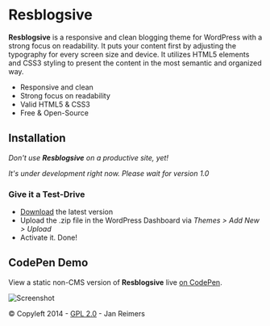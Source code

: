 # Resblogsive

**Resblogsive** is a responsive and clean blogging theme for WordPress with a strong focus on readability. It puts your content first by adjusting the typography for every screen size and device. It utilizes HTML5 elements and CSS3 styling to present  the content in the most semantic and organized way.

- Responsive and clean
- Strong focus on readability
- Valid HTML5 & CSS3
- Free & Open-Source

## Installation

*Don't use __Resblogsive__ on a productive site, yet!*

*It's under development right now. Please wait for version 1.0*

### Give it a Test-Drive

- [Download](https://github.com/reimersjan/resblogsive/releases) the latest version
- Upload the .zip file in the WordPress Dashboard via *Themes > Add New > Upload*
- Activate it. Done! 

## CodePen Demo

View a static non-CMS version of **Resblogsive** live [on CodePen](http://codepen.io/janreimers/pen/gzctw).

![Screenshot](http://f.cl.ly/items/1V1p1s2Y1X2J252V3L0t/Bildschirmfoto%202013-08-30%20um%2009.11.48.png)

&copy; Copyleft 2014 - [GPL 2.0](http://www.gnu.org/licenses/old-licenses/gpl-2.0.txt) - Jan Reimers
